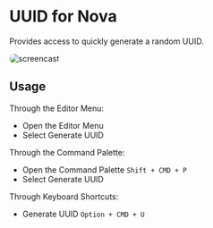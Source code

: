 # UUID for Nova

Provides access to quickly generate a random UUID.

<img src="https://github.com/henrikdahl/nova-uuid/raw/master/uuid.novaextension/screencast.gif" title="screencast" style="border-radius: 12px" />

## Usage

Through the Editor Menu:

* Open the Editor Menu
* Select Generate UUID

Through the Command Palette:

* Open the Command Palette `Shift + CMD + P`
* Select Generate UUID

Through Keyboard Shortcuts:

* Generate UUID `Option + CMD + U`